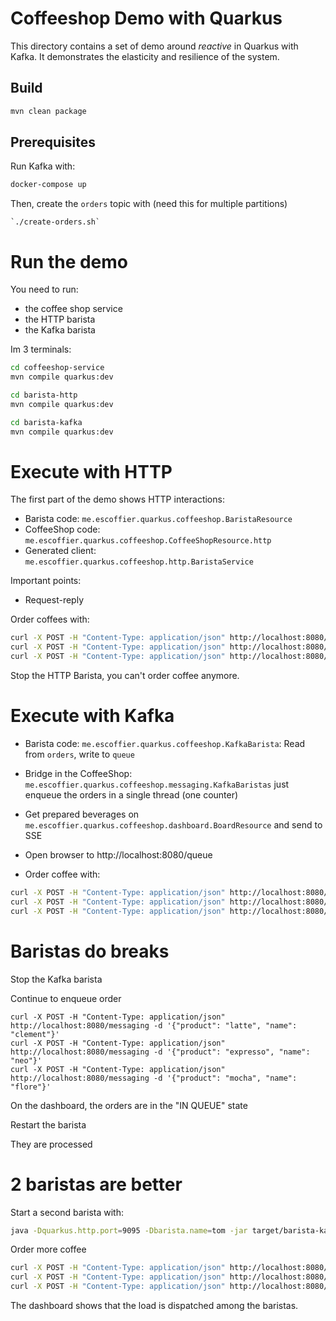 # Coffeeshop Demo with Quarkus

This directory contains a set of demo around _reactive_ in Quarkus with Kafka.
It demonstrates the elasticity and resilience of the system.

## Build

```bash
mvn clean package
```

## Prerequisites

Run Kafka with:

```bash
docker-compose up
```

Then, create the `orders` topic with (need this for multiple partitions)

```
`./create-orders.sh`
```

# Run the demo

You need to run:

* the coffee shop service
* the HTTP barista
* the Kafka barista

Im 3 terminals: 

```bash
cd coffeeshop-service
mvn compile quarkus:dev
```

```bash
cd barista-http
mvn compile quarkus:dev
```

```bash
cd barista-kafka
mvn compile quarkus:dev
```

# Execute with HTTP

The first part of the demo shows HTTP interactions:

* Barista code: `me.escoffier.quarkus.coffeeshop.BaristaResource`
* CoffeeShop code: `me.escoffier.quarkus.coffeeshop.CoffeeShopResource.http`
* Generated client: `me.escoffier.quarkus.coffeeshop.http.BaristaService`

Important points:
* Request-reply

Order coffees with:

```bash
curl -X POST -H "Content-Type: application/json" http://localhost:8080/http -d '{"product": "latte", "name": "clement"}'
curl -X POST -H "Content-Type: application/json" http://localhost:8080/http -d '{"product": "expresso", "name": "neo"}'
curl -X POST -H "Content-Type: application/json" http://localhost:8080/http -d '{"product": "mocha", "name": "flore"}'
```

Stop the HTTP Barista, you can't order coffee anymore.

# Execute with Kafka

* Barista code: `me.escoffier.quarkus.coffeeshop.KafkaBarista`: Read from `orders`, write to `queue`
* Bridge in the CoffeeShop: `me.escoffier.quarkus.coffeeshop.messaging.KafkaBaristas` just enqueue the orders in a single thread (one counter)
* Get prepared beverages on `me.escoffier.quarkus.coffeeshop.dashboard.BoardResource` and send to SSE

* Open browser to http://localhost:8080/queue
* Order coffee with:

```bash
curl -X POST -H "Content-Type: application/json" http://localhost:8080/messaging -d '{"product": "latte", "name": "clement"}'
curl -X POST -H "Content-Type: application/json" http://localhost:8080/messaging -d '{"product": "expresso", "name": "neo"}'
curl -X POST -H "Content-Type: application/json" http://localhost:8080/messaging -d '{"product": "mocha", "name": "flore"}'
```

# Baristas do breaks

Stop the Kafka barista

Continue to enqueue order

```
curl -X POST -H "Content-Type: application/json" http://localhost:8080/messaging -d '{"product": "latte", "name": "clement"}'
curl -X POST -H "Content-Type: application/json" http://localhost:8080/messaging -d '{"product": "expresso", "name": "neo"}'
curl -X POST -H "Content-Type: application/json" http://localhost:8080/messaging -d '{"product": "mocha", "name": "flore"}'
```

On the dashboard, the orders are in the "IN QUEUE" state

Restart the barista

They are processed

# 2 baristas are better

Start a second barista with: 
```bash
java -Dquarkus.http.port=9095 -Dbarista.name=tom -jar target/barista-kafka-1.0-SNAPSHOT-runner.jar
```

Order more coffee
```bash
curl -X POST -H "Content-Type: application/json" http://localhost:8080/messaging -d '{"product": "latte", "name": "clement"}'
curl -X POST -H "Content-Type: application/json" http://localhost:8080/messaging -d '{"product": "expresso", "name": "neo"}'
curl -X POST -H "Content-Type: application/json" http://localhost:8080/messaging -d '{"product": "mocha", "name": "flore"}'
```

The dashboard shows that the load is dispatched among the baristas.
